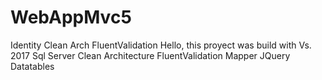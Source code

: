 # WebAppMvc5
Identity Clean Arch FluentValidation
Hello, this proyect was build with
Vs. 2017
Sql Server
Clean Architecture
FluentValidation
Mapper
JQuery Datatables


